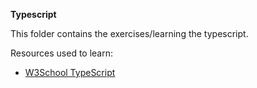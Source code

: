 **Typescript**

This folder contains the exercises/learning the typescript.

Resources used to learn:
-  [W3School TypeScript](https://www.w3schools.com/typescript/index.php)